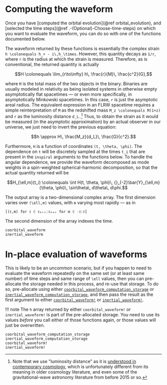 # Computing the waveform

Once you have [computed the orbital evolution](@ref orbital_evolution), and
[selected the time steps](@ref .-(Optional)-Choose-time-steps) on which you want
to evaluate the waveform, you can do so with one of the functions documented
below.

The waveform returned by these functions is essentially the complex strain ``h
\colonequals h_+ - i\,h_\times``.  However, this quantity decays as ``1/r``,
where ``r`` is the radius at which the strain is measured.  Therefore, as is
conventional, the returned quantity is actually
```math
H \colonequals \lim_{r\to\infty} h\, \frac{r}{M}\, \frac{c^2}{G},
```
where ``M`` is the total mass of the two objects in the binary.  Binaries are
usually modeled in relativity as being isolated systems in otherwise empty
asymptotically flat spacetimes — or even more specifically, in asymptotically
Minkowski spacetimes.  In this case, ``r`` is just the asymptotic areal radius.
The equivalent expression in an FLRW spacetime requires a simple
reinterpretation of ``M`` as the redshifted mass ``M_z \colonequals M(1+z)`` and
``r`` as the luminosity distance ``d_L.``[^1]  Thus, to obtain the strain as it
would be measured (in the asymptotic approximation) by an actual observer in our
universe, we just need to invert the previous equation:
```math
h \approx H\, \frac{M_z}{d_L}\, \frac{G}{c^2}.
```

[^1]: Note that we use "luminosity distance" as it is [understood in
      contemporary cosmology](https://arxiv.org/abs/astro-ph/9905116), which is
      unfortunately different from its meaning in older cosmology literature,
      and even some of the gravitational-wave astronomy literature from before
      2015 or so.

Furthermore, ``H`` is a function of coordinates ``(t, \theta, \phi)``.  The
dependence on ``t`` will be discretely sampled at the times ``t_i`` that are
present in the `inspiral` arguments to the functions below.  To handle the
angular dependence, we provide the waveform decomposed as mode weights in a
spin-weighted spherical-harmonic decomposition, so that the actual quantity
returned will be
```math
H_{\ell,m}(t_i)
\colonequals
\int H(t, \theta, \phi)\, {}_{-2}\bar{Y}_{\ell,m}(\theta, \phi)\,
\sin\theta\, d\theta\, d\phi.
```
The output array is a two-dimensional complex array.  The first dimension varies
over ``(\ell,m)`` values, with ``m`` varying most rapidly — as in
```julia
[(ℓ,m) for ℓ ∈ ℓₘᵢₙ:ℓₘₐₓ for m ∈ -ℓ:ℓ]
```
The second dimension of the array indexes the time.

```@docs
coorbital_waveform
inertial_waveform
```

# In-place evaluation of waveforms

This is likely to be an uncommon scenario, but if you happen to need to evaluate
the waveform repeatedly on the same set (or at least same number) of time steps
and same range of ``\ell`` values, then you can pre-allocate the storage needed
in this process, and re-use that storage.  To do so, pre-allocate using either
[`coorbital_waveform_computation_storage`](@ref) or
[`inertial_waveform_computation_storage`](@ref), and then pass the result as the
first argument to either [`coorbital_waveform!`](@ref) or
[`inertial_waveform!`](@ref).

!!! note
    The `h` array returned by either `coorbital_waveform!` or
    `inertial_waveform!` is part of the pre-allocated storage.  You need to use
    its values *before* you call either of those functions again, or those
    values will just be overwritten.

```@docs
coorbital_waveform_computation_storage
inertial_waveform_computation_storage
coorbital_waveform!
inertial_waveform!
```
